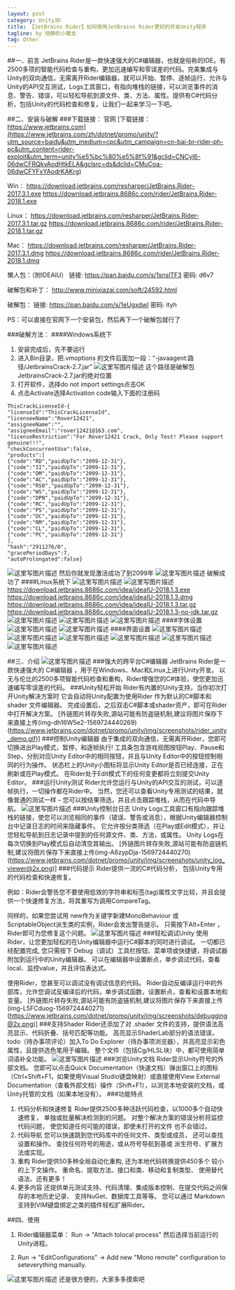 ```yaml
---
layout: post
category: Unity3D
title: 【JetBrains Rider】如何使用JetBrains Rider更好的开发Unity程序
tagline: by 恬静的小魔龙
tag: Other
---
```


##一、前言
JetBrains Rider是一款快速强大的C#编辑器，也就是俗称的IDE。有2500多项的智能代码检查与重构，更加迅速编写和零误差的代码。完美集成与Unity的双向通信，无需离开Rider编辑器，就可以开始、暂停、逐帧运行，允许与Unity的API交互测试，Logs工具窗口，有指向堆栈的链接，可以浏览事件的消息、警告、错误，可以轻松导航到源文件、类、方法、属性。提供有C#代码分析，包括Unity的代码检查和修复。让我们一起来学习一下吧。

##二、安装与破解
###下载链接：
官网
[下载链接：https://www.jetbrains.com](https://www.jetbrains.com/zh/dotnet/promo/unity/?utm_source=baidu&utm_medium=cpc&utm_campaign=cn-bai-br-rider-ph-pc&utm_content=rider-exploit&utm_term=unity%e5%bc%80%e5%8f%91&gclid=CNCyl6-06dwCFRQkvAodHtkELA&gclsrc=ds&dclid=CMuCoa-06dwCFYFxYAodrKAKrg)

Win：
https://download.jetbrains.com/resharper/JetBrains.Rider-2017.3.1.exe
https://download.jetbrains.8686c.com/rider/JetBrains.Rider-2018.1.exe

Linux：
https://download.jetbrains.com/resharper/JetBrains.Rider-2017.3.1.tar.gz
https://download.jetbrains.8686c.com/rider/JetBrains.Rider-2018.1.tar.gz

Mac：
https://download.jetbrains.com/resharper/JetBrains.Rider-2017.3.1.dmg
https://download.jetbrains.8686c.com/rider/JetBrains.Rider-2018.1.dmg

懒人包：（附IDEAIU）
链接: https://pan.baidu.com/s/1snslTF3 密码: d6v7

破解包和补丁：
http://www.minixiazai.com/soft/24592.html

破解包：
链接: https://pan.baidu.com/s/1eUgxdwI 密码: ityh

PS：可以直接在官网下一个安装包，然后再下一个破解包就行了

###破解方法：
####Windows系统下
1. 安装完成后，先不要运行
2. 进入Bin目录，把.vmoptions 的文件后面加一段：“-javaagent:路径/JetbrainsCrack-2.7.jar”
![这里写图片描述](https://imgconvert.csdnimg.cn/aHR0cHM6Ly9pbWFnZXMyMDE4LmNuYmxvZ3MuY29tL2Jsb2cvNjU4OTc4LzIwMTgwMi82NTg5NzgtMjAxODAyMjcxMjM0MzQ0ODgtMTE5NTgwMTAwNi5wbmc?x-oss-process=image/format,png) 
这个路径是破解包JetbrainsCrack-2.7.jar的绝对位置
3. 打开软件，选择do not import settings点击OK
4. 点击Activate选择Activation code输入下面的注册码

```
ThisCrackLicenseId-{
"licenseId":"ThisCrackLicenseId",
"licenseeName":"Rover12421",
"assigneeName":"",
"assigneeEmail":"rover12421@163.com",
"licenseRestriction":"For Rover12421 Crack, Only Test! Please support genuine!!!",
"checkConcurrentUse":false,
"products":[
{"code":"RD","paidUpTo":"2099-12-31"},
{"code":"II","paidUpTo":"2099-12-31"},
{"code":"DM","paidUpTo":"2099-12-31"},
{"code":"AC","paidUpTo":"2099-12-31"},
{"code":"RS0","paidUpTo":"2099-12-31"},
{"code":"WS","paidUpTo":"2099-12-31"},
{"code":"DPN","paidUpTo":"2099-12-31"},
{"code":"RC","paidUpTo":"2099-12-31"},
{"code":"PS","paidUpTo":"2099-12-31"},
{"code":"DC","paidUpTo":"2099-12-31"},
{"code":"RM","paidUpTo":"2099-12-31"},
{"code":"CL","paidUpTo":"2099-12-31"},
{"code":"PC","paidUpTo":"2099-12-31"}
],
"hash":"2911276/0",
"gracePeriodDays":7,
"autoProlongated":false}
```
![这里写图片描述](https://imgconvert.csdnimg.cn/aHR0cHM6Ly9pbWFnZXMyMDE4LmNuYmxvZ3MuY29tL2Jsb2cvNjU4OTc4LzIwMTgwMi82NTg5NzgtMjAxODAyMjcxMjM1MDI2MTAtNDQ1NjEzMzIxLnBuZw?x-oss-process=image/format,png)
然后你就发现激活成功了到2099年
![这里写图片描述](https://imgconvert.csdnimg.cn/aHR0cHM6Ly9pbWFnZXMyMDE4LmNuYmxvZ3MuY29tL2Jsb2cvNjU4OTc4LzIwMTgwMi82NTg5NzgtMjAxODAyMjcxMjM3MDE5NjQtODc4ODg2NzgxLnBuZw?x-oss-process=image/format,png)
破解成功了
####Linux系统下
![这里写图片描述](https://imgconvert.csdnimg.cn/aHR0cHM6Ly9pbWFnZXMyMDE4LmNuYmxvZ3MuY29tL2Jsb2cvNjU4OTc4LzIwMTgwNS82NTg5NzgtMjAxODA1MjkxNzE4NTYyMDUtMTgwNTc2MzY4MS5wbmc?x-oss-process=image/format,png)
![这里写图片描述](https://imgconvert.csdnimg.cn/aHR0cHM6Ly9pbWFnZXMyMDE4LmNuYmxvZ3MuY29tL2Jsb2cvNjU4OTc4LzIwMTgwNS82NTg5NzgtMjAxODA1MjkxNzE2NDkxMTgtNDU4NTA1MzIucG5n?x-oss-process=image/format,png)
https://download.jetbrains.8686c.com/idea/ideaIU-2018.1.3.exe
https://download.jetbrains.8686c.com/idea/ideaIU-2018.1.3.dmg
https://download.jetbrains.8686c.com/idea/ideaIU-2018.1.3.tar.gz
https://download.jetbrains.8686c.com/idea/ideaIU-2018.1.3-no-jdk.tar.gz
![这里写图片描述](https://imgconvert.csdnimg.cn/aHR0cHM6Ly9pbWFnZXMyMDE4LmNuYmxvZ3MuY29tL2Jsb2cvNjU4OTc4LzIwMTgwNS82NTg5NzgtMjAxODA1MTQxNDQwNTU5OTEtMTg3MjM3NTUyLnBuZw?x-oss-process=image/format,png)
![这里写图片描述](https://imgconvert.csdnimg.cn/aHR0cHM6Ly9pbWFnZXMyMDE4LmNuYmxvZ3MuY29tL2Jsb2cvNjU4OTc4LzIwMTgwNS82NTg5NzgtMjAxODA1MTQxNDQxMTQ5OTctMTAyNTkyNjE3NC5wbmc?x-oss-process=image/format,png)
![这里写图片描述](https://imgconvert.csdnimg.cn/aHR0cHM6Ly9pbWFnZXMyMDE4LmNuYmxvZ3MuY29tL2Jsb2cvNjU4OTc4LzIwMTgwNS82NTg5NzgtMjAxODA1MTQxNDQwMzUzMzEtMjA1Mjk3NDI5Ny5wbmc?x-oss-process=image/format,png)
####字体设置
![这里写图片描述](https://imgconvert.csdnimg.cn/aHR0cHM6Ly9pbWFnZXMyMDE4LmNuYmxvZ3MuY29tL2Jsb2cvNjU4OTc4LzIwMTgwMi82NTg5NzgtMjAxODAyMjcxMzEzMDQzMzAtMTY1Mjk0NTI2LnBuZw?x-oss-process=image/format,png)
![这里写图片描述](https://imgconvert.csdnimg.cn/aHR0cHM6Ly9pbWFnZXMyMDE4LmNuYmxvZ3MuY29tL2Jsb2cvNjU4OTc4LzIwMTgwMi82NTg5NzgtMjAxODAyMjcxMzEzMTAwNTQtMTMzOTY4NDYzLnBuZw?x-oss-process=image/format,png)
####界面设置
![这里写图片描述](https://imgconvert.csdnimg.cn/aHR0cHM6Ly9pbWFnZXMyMDE4LmNuYmxvZ3MuY29tL2Jsb2cvNjU4OTc4LzIwMTgwMi82NTg5NzgtMjAxODAyMjcxMzEyMjYzNTUtMjQ5MTIwODAxLnBuZw?x-oss-process=image/format,png)
![这里写图片描述](https://imgconvert.csdnimg.cn/aHR0cHM6Ly9pbWFnZXMyMDE4LmNuYmxvZ3MuY29tL2Jsb2cvNjU4OTc4LzIwMTgwMi82NTg5NzgtMjAxODAyMjcxMzEyMzEzMjItMTYwMTcyOTI3NC5wbmc?x-oss-process=image/format,png)
![这里写图片描述](https://imgconvert.csdnimg.cn/aHR0cHM6Ly9pbWFnZXMyMDE4LmNuYmxvZ3MuY29tL2Jsb2cvNjU4OTc4LzIwMTgwMi82NTg5NzgtMjAxODAyMjcxMzEyMzY5NDItMjExMzM0MTI0MS5wbmc?x-oss-process=image/format,png)
![这里写图片描述](https://imgconvert.csdnimg.cn/aHR0cHM6Ly9pbWFnZXMyMDE4LmNuYmxvZ3MuY29tL2Jsb2cvNjU4OTc4LzIwMTgwMi82NTg5NzgtMjAxODAyMjcxMzEyNDE2ODctMTE0NjI0ODg1MC5wbmc?x-oss-process=image/format,png)
![这里写图片描述](https://imgconvert.csdnimg.cn/aHR0cHM6Ly9pbWFnZXMyMDE4LmNuYmxvZ3MuY29tL2Jsb2cvNjU4OTc4LzIwMTgwMi82NTg5NzgtMjAxODAyMjcxMzEyNDY1OTgtNjQ0MzMxNjExLnBuZw?x-oss-process=image/format,png)
![这里写图片描述](https://imgconvert.csdnimg.cn/aHR0cHM6Ly9pbWFnZXMyMDE4LmNuYmxvZ3MuY29tL2Jsb2cvNjU4OTc4LzIwMTgwMi82NTg5NzgtMjAxODAyMjcxMzEyNTM5MjQtMzI2MTM2MzQwLnBuZw?x-oss-process=image/format,png)


##三、介绍
![这里写图片描述](https://img-blog.csdn.net/20180813172509431?watermark/2/text/aHR0cHM6Ly9ibG9nLmNzZG4ubmV0L3E3NjQ0MjQ1Njc=/font/5a6L5L2T/fontsize/400/fill/I0JBQkFCMA==/dissolve/70)
###强大的跨平台C#编辑器
JetBrains Rider是一款快速强大的 C#编辑器 ，用于在Windows、Mac和Linux上进行Unity开发。 以无与伦比的2500多项智能代码检查和重构，Rider增强您的C#体验，使您更加迅速编写零误差的代码。
###Unity轻松开始
Rider有内置的Unity支持，当你初次打开Unity解决方案时 它会自动将Unity配置为使用Rider 作为默认的C#脚本和shader 文件编辑器。 完成设置后，之后双击C#脚本或shader资产，即可在Rider中打开解决方案。
[外链图片转存失败,源站可能有防盗链机制,建议将图片保存下来直接上传(img-dh16W5e2-1569724440269)(https://www.jetbrains.com/dotnet/promo/unity/img/screenshots/rider_unity_demo.gif)]
###控制Unity编辑器
由于集成的双向通信，无需离开Rider，您即可切换进出Play模式，暂停，和逐帧执行! 工具条包含游戏视图按钮Play、Pause和Step，分别对应Unity Editor中的相同按钮，并且与Unity Editor中的按钮控制相同的行为操作。 状态栏上的Unity小图标将显示Unity Editor是否已经连接，正在刷新或在Play模式。 在Rider处于Edit模式下的任何变更都将立刻提交Unity Editor。
###运行Unity测试
Rider允许您运行与Unity的API交互的测试，可以逐帧执行，一切操作都在Rider中。 当然，您还可以查看Unity专用测试的结果，就像普通的测试一样 – 您可以按结果筛选，并且点击跟踪堆栈，从而在代码中导航。
![这里写图片描述](https://imgconvert.csdnimg.cn/aHR0cHM6Ly93d3cuamV0YnJhaW5zLmNvbS9kb3RuZXQvcHJvbW8vdW5pdHkvaW1nL3NjcmVlbnNob3RzL3VuaXR5X3VuaXRfdGVzdGluZ0AyeC5wbmc?x-oss-process=image/format,png)
###Unity控制台日志
Unity Logs工具窗口有指向跟踪堆栈的链接，使您可以浏览相同的事件（错误、警告或消息），根据Unity编辑器控制台中记录日志的时间来隐藏事件。 它允许按分类筛选（在Play或Edit模式），并让您轻松导航到日志记录中提到的任何源文件、类、方法，或属性。 Unity Logs在每次切换到Play模式后自动清空其输出。
[外链图片转存失败,源站可能有防盗链机制,建议将图片保存下来直接上传(img-A6zypDja-1569724440270)(https://www.jetbrains.com/dotnet/promo/unity/img/screenshots/unity_log_viewer@2x.png)]
###代码提示
Rider提供一流的C#代码分析， 包括Unity专用的代码检查和快速修复。

例如：Rider会警告您不要使用低效的字符串和标签(tag)属性文字比较，并且会提供一个快速修复方法，将其重写为调用CompareTag。

同样的，如果您尝试用 new作为关键字新建MonoBehaviour 或 ScriptableObject派生类的实例，Rider会发出警告提示。 只需按下Alt+Enter ，Rider即可为您修复这个问题。
![这里写图片描述](https://imgconvert.csdnimg.cn/aHR0cHM6Ly93d3cuamV0YnJhaW5zLmNvbS9kb3RuZXQvcHJvbW8vdW5pdHkvaW1nL3NjcmVlbnNob3RzL3F1aWNrX2ZpeF9wcmV2aWV3QDJ4LnBuZw?x-oss-process=image/format,png)
###轻松调试Unity
使用Rider，让您更加轻松的在Unity编辑器中运行C#脚本的同时进行调试。 一切都已经配置完成, 您只需按下 Debug（调试）工具栏按钮、菜单项或快捷键，将调试器附加到运行中的Unity编辑器。 可以在编辑器中设置断点，单步调试代码，查看local、监控value，并且评估表达式。

使用Rider，您甚至可以调试没有调试信息的代码。 Rider自动反编译运行中的外部库，允许您调试反编译后的代码，单步调试函数，设置断点，查看和设置本地和变量。
[外链图片转存失败,源站可能有防盗链机制,建议将图片保存下来直接上传(img-L5FCduog-1569724440271)(https://www.jetbrains.com/dotnet/promo/unity/img/screenshots/debugging@2x.png)]
###支持Shader
Rider还添加了对 .shader 文件的支持，提供语法高亮显示、代码折叠、括号匹配等功能。 高亮显示ShaderLab部分的语法错误，todo（待办事项评论）加入To Do Explorer（待办事项浏览器），并高亮显示彩色属性，且提供选色笔用于编辑。 整个文件（包括Cg/HLSL块）中，都可使用简单词语补全功能。
![这里写图片描述](https://imgconvert.csdnimg.cn/aHR0cHM6Ly93d3cuamV0YnJhaW5zLmNvbS9kb3RuZXQvcHJvbW8vdW5pdHkvaW1nL3NjcmVlbnNob3RzL3NoYWRlcl9wcmV2aWV3QDJ4LnBuZw?x-oss-process=image/format,png)
###浏览Unity文档
Rider显示Unity符号的外部文档。 您即可以点击Quick Documentation（快速文档）弹出窗口上的图标（Ctrl+Shift+F1，如果使用Visual Studio键盘映射）或直接使用View External Documentation（查看外部文档）操作（Shift+F1），以浏览本地安装的文档，或Unity托管的文档（如果本地没有）。
###功能特点
1. 代码分析和快速修复
Rider提供2500多种活跃代码检查，以1000多个自动快速修复， 单独或批量解决检测到的问题。 对整个解决方案的错误分析将监控代码问题， 使您知道任何可能的错误，即使未打开的文件 也不会错过。
2. 代码导航
您可以快速跳到您代码库中的任何文件、类型或成员， 还可以查找设置和操作。 查找任何符号的用途，或从符号导航到基或 派生符号、扩展方法或实现。
3. 重构
Rider提供50多种全局自动化重构, 还为本地代码转换提供450多个 较小的上下文操作。 重命名、提取方法、接口和类、移动和复制类型、 使用替代语法、还有更多！
4. 更多内容
还提供单元测试支持、代码清理、集成版本控制、在提交代码之间保存的本地历史记录、 支持NuGet、数据库工具等等。 您可以通过 Markdown支持到VIM键盘绑定之类的插件轻松扩展Rider。


##四、使用
1. Rider编辑器菜单： Run → "Attach tolocal process" 然后选择当前运行的Unity进程。

2. Run → "EditConfigurations" → Add new "Mono remote" configuration to seteverything manually.

![这里写图片描述](https://img-blog.csdn.net/20180813173342450?watermark/2/text/aHR0cHM6Ly9ibG9nLmNzZG4ubmV0L3E3NjQ0MjQ1Njc=/font/5a6L5L2T/fontsize/400/fill/I0JBQkFCMA==/dissolve/70)
还是很方便的，大家多多摸索吧

